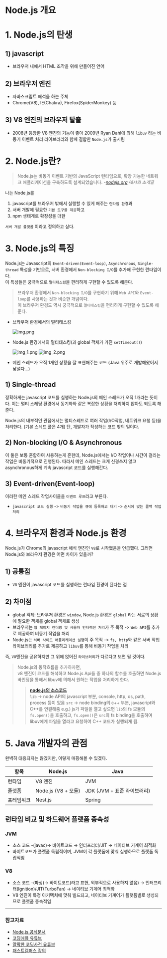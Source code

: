 # Node.js 개요

# 1. Node.js의 탄생

## 1) javascript

- 브라우저 내에서 HTML 조작을 위해 만들어진 언어

## 2) 브라우저 엔진

- 자바스크립트 해석을 하는 주체
- Chrome(V8), IE(Chakra), Firefox(SpiderMonkey) 등

## 3) V8 엔진의 브라우저 탈출

- 2008년 등장한 V8 엔진의 기능이 좋아 2009년 Ryan Dahl에 의해 `libuv` 라는 비동기 이벤트 처리 라이브러리와 함께 결합한 `Node.js`가 출시됨

# 2. Node.js란?

> Node.js는 비동기 이벤트 기반의 JavaScript 런타임으로, 확장 가능한 네트워크 애플리케이션을 구축하도록 설계되었습니다. *-[nodejs.org](https://nodejs.org/ko/about) 에서의 소개글*

나는 Node.js를

1. javascript를 브라우저 밖에서 실행할 수 있게 해주는 `런타임 환경`과 
2. 서버 개발에 필요한 `기본 도구를 제공`하고 
3. npm 생태계로 확장성을 더한 

`서버 개발 플랫폼` 이라고 정의하고 싶다.

# 3. Node.js의 특징
Node.js는 Javascript의 `Event-driven(Event-loop)`, `Asynchronous`, `Single-thread` 특성을 기반으로, 서버 환경에서 `Non-blocking I/O`를 추가해 구현한 런타임이다. <br>
이 특성들은 궁극적으로 `멀티태스킹`을 편리하게 구현할 수 있도록 해준다.

> 브라우저 환경에서 `Non-blocking I/O`를 구현하기 위해 `Web API`와 `Event-loop`를 사용하는 것과 비슷한 개념이다. <br>
> 이 브라우저 환경도 역시 궁극적으로 `멀티태스킹`을 편리하게 구현할 수 있도록 해준다.

- 브라우저 환경에서의 멀티태스킹

  ![img.png](./img.png)
    
- Node.js 환경에서의 멀티태스킹(과 global 객체가 가진 `setTimeout()`)

  ![img_1.png](./img_1.png)
  ![img_2.png](./img_2.png)

- 메인 스레드가 오직 1개인 상황을 잘 표현해주는 코드 (Java 위주로 개발해왔어서 낯설다...)

## 1) Single-thread

정확하게는 javascript 코드를 실행하는 Node.js의 메인 스레드가 오직 1개라는 뜻이다.
이는 멀티 스레딩 환경에서 동기화와 같은 복잡한 상황을 처리하지 않아도 되도록 해준다.

Node.js의 내부적인 관점에서는 멀티스레드로 여러 작업(I/O작업, 네트워크 요청 등)을 처리한다. (기본 스레드 풀은 4개)
단, 개발자가 작성하는 코드 밖의 일이다.


## 2) Non-blocking I/O & Asynchronous

이 둘은 보통 혼합하여 사용하는게 흔한데, Node.js에서는 I/O 작업이나 시간이 걸리는 작업은 비동기적으로 진행된다.
따라서 메인 스레드는 크게 신경쓰지 않고 asynchronous하게 계속 javascript 코드를 실행해간다.

## 3) Event-driven(Event-loop)

이러한 메인 스레드 작업사이클을 `이벤트 루프`라고 부른다.
- `javascript 코드 실행` -> `비동기 작업을 큐에 등록하고 대기` -> `순서에 맞는 콜백 작업 처리`

# 4. 브라우저 환경과 Node.js 환경

Node.js가 Chrome의 javascript 해석 엔진인 `V8`로 시작했음을 언급했다. 그러면 Node.js와 브라우저 환경은 어떤 차이가 있을까?

## 1) 공통점

- `V8` 엔진이 javascript 코드를 실행하는 런타임 환경이 된다는 점

## 2) 차이점

- global 객체: 브라우저 환경은 `window`, Node.js 환경은 `global` 라는 서로의 상황에 필요한 객체를 global 객체로 생성
- 브라우저는 `웹 페이지 렌더링 및 사용자 인터렉션 처리`가 주 목적 -> `Web API`를 추가로 제공하여 비동기 작업을 처리
- Node.js는 `서버 사이드 애플리케이션 실행`이 주 목적 -> `fs, http`와 같은 서버 작업 라이브러리를 추가로 제공하고 `libuv`를 통해 비동기 작업을 처리

즉, `V8`엔진을 공유하지만 그 위에 얹어진 `라이브러리`가 다르다고 보면 될 것이다.

> Node.js의 동작흐름을 추가하자면, <br>
> v8 엔진이 코드를 해석하고 Node.js Api들 중 하나의 함수를 호출하면 Node.js 바인딩을 통해서 libuv에 의해서 원하는 작업을 처리하게 한다.
> 
> > **[node.js의 소스코드](https://github.com/nodejs/node)** <br>
> > `lib` -> node API의 javascript 부분, console, http, os, path, process 등이 있음
> > `src` -> node binding의 c++ 부분, javascript와 C++를 연결해줌
> > e.g.) js가 파일을 열고 싶으면 `lib`의 fs 모듈의 `fs.open()`을 호출하고, `fs.open()`은 `src`의 fs binding을 호출하여 libuv에게 파일을 열라고 요청하여 C++ 코드가 실행되게 됨.

# 5. Java 개발자의 관점

완벽히 대응되지는 않겠지만, 이렇게 매핑해볼 수 있겠다.

|항목| Node.js  | Java   |
|---|----------|--------|
|런타임| V8 엔진    | JVM    |
|플랫폼| Node.js (V8 + 모듈) | JDK (JVM + 표준 라이브러리)   |
|프레임워크| Nest.js  | Spring |

## 런타임 비교 및 하드웨어 플랫폼 종속성

### JVM
- 소스 코드 -(javac)→ 바이트코드 → 인터프리터/JIT → 네이티브 기계어 최적화
- 바이트코드가 플랫폼 독립적이며, JVM이 각 플랫폼에 맞춰 실행하므로 플랫폼 독립적임

### V8
- 소스 코드 -(파싱)→ 바이트코드(라고 표현, 외부적으로 사용하지 않음) → 인터프리터(Ignition)/JIT(TurboFan) → 네이티브 기계어 최적화
- V8 엔진이 특정 아키텍처에 맞춰 빌드되고, 네이티브 기계어가 플랫폼별로 생성되므로 플랫폼 종속적임

---

### 참고자료

- [Node.js 공식문서](https://nodejs.org/ko/learn/getting-started/introduction-to-nodejs)
- [코딩애플 유튜브](https://youtu.be/k2GWnDb5zoQ?si=qu5lJjeojB0H4096)
- [얄팍한 코딩사전 유튜브](https://youtu.be/i47_HXjGjA0?si=hCQn0OGTpgEEd4SM)
- [패스트캠퍼스 강의](https://fastcampus.co.kr/dev_online_node23)
